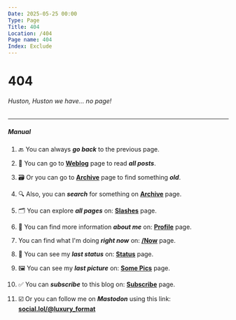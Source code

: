 ```yaml
---
Date: 2025-05-25 00:00
Type: Page
Title: 404
Location: /404
Page name: 404
Index: Exclude
---
```


# 404

###### Huston, Huston we have... no page!

---

##### Manual

1. 🔙 You can always ***go back*** to the previous page.

2. 📜 You can go to [**Weblog**](/) page to read ***all posts***.

3. 🗃️ Or you can go to [**Archive**](/archive) page to find something ***old***.

4. 🔍 Also, you can ***search*** for something on [**Archive**](/archive) page.

5. 🗂️ You can explore ***all pages*** on: [**Slashes**](/slashesh) page.

6. 👤 You can find more information ***about me*** on: [**Profile**](/profile) page.

7. You can find what I'm doing ***right now*** on: [**/Now**](/now) page.

8. 💬 You can see my ***last status*** on: [**Status**](/status) page.

9. 🖼️ You can see my ***last picture*** on: [**Some Pics**](/some-pics) page.

10. ✅ You can ***subscribe*** to this blog on: [**Subscribe**](/subscribe) page.

11. ☑️ Or you can follow me on <i class="fa-brands fa-mastodon"></i> ***Mastodon*** using this link: [**social.lol/@luxury_format**](https://social.lol/@luxury_format)
